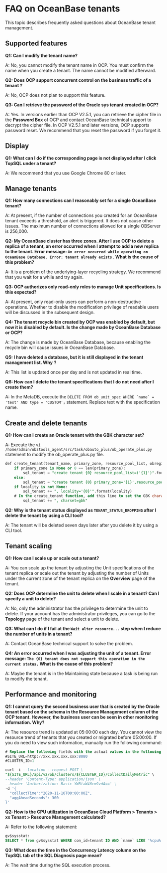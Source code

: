 FAQ on OceanBase tenants
=============================================

This topic describes frequently asked questions about OceanBase tenant management.

Supported features
---------------------------------------

**Q1: Can I modify the tenant name?**

A: No, you cannot modify the tenant name in OCP. You must confirm the name when you create a tenant. The name cannot be modified afterward.

**Q2: Does OCP support concurrent control on the business traffic of a tenant ?**

A: No, OCP does not plan to support this feature.

**Q3: Can I retrieve the password of the Oracle sys tenant created in OCP?**

A: Yes. In versions earlier than OCP V2.5.1, you can retrieve the cipher file in the **Password Box** of OCP and contact OceanBase technical support to decrypt the cipher file. In OCP V2.5.1 and later versions, OCP supports password reset. We recommend that you reset the password if you forget it.

Display
----------------------------

**Q1: What can I do if the corresponding page is not displayed after I click TopSQL under a tenant?**

A: We recommend that you use Google Chrome 80 or later.

Manage tenants
-----------------------------------

**Q1: How many connections can I reasonably set for a single OceanBase tenant?**

A: At present, if the number of connections you created for an OceanBase tenant exceeds a threshold, an alert is triggered. It does not cause other issues. The maximum number of connections allowed for a single OBServer is 256,000.

**Q2: My OceanBase cluster has three zones. After I use OCP to delete a replica of a tenant, an error occurred when I attempt to add a new replica to the tenant. Error message: `An error occurred while operating on OceanBase Database. Error: tenant already exists` . What is the cause of this problem?**

A: It is a problem of the underlying-layer recycling strategy. We recommend that you wait for a while and try again.

**Q3: OCP authorizes only read-only roles to manage Unit specifications. Is this expected?**

A: At present, only read-only users can perform a non-destructive operations. Whether to disable the modification privilege of readable users will be discussed in the subsequent design.

**Q4: The tenant recycle bin created by OCP was enabled by default, but now it is disabled by default. Is the change made by OceanBase Database or OCP?**

A: The change is made by OceanBase Database, because enabling the recycle bin will cause issues in OceanBase Database.

**Q5: I have deleted a database, but it is still displayed in the tenant management list. Why** **?**

A: This list is updated once per day and is not updated in real time.

**Q6: How can I delete the tenant specifications that I do not need after I create them?**

A: In the MetaDB, execute the ``DELETE FROM ob_unit_spec WHERE `name` = 'test' AND type = 'CUSTOM';`` statement. Replace text with the specification name.

Create and delete tenants
----------------------------------------------

**Q1: How can I create an Oracle tenant with the GBK character set?**

A: Execute the `vi /home/admin/obztools_agent/src/task/obauto_plus/ob_operate_plus.py` statement to modify the ob_operate_plus.py file.

```sql
def create_tenant(tenant_name, primary_zone, resource_pool_list, obregion_name, rs_list=[], white_list='%', locality=None, tenant_mode=None):
    if primary_zone is None or 0 == len(primary_zone):
        sql_tenant = "create tenant {0} resource_pool_list=('{1}')".format(tenant_name, "', '".join(resource_pool_list))
    else:
        sql_tenant = "create tenant {0} primary_zone='{1}',resource_pool_list=('{2}')".format(tenant_name, primary_zone, "', '".join(resource_pool_list))
    if locality is not None:
        sql_tenant += ", locality='{0}'".format(locality)
    # In the create_tenant function, add this line to set the GBK character set.
        sql_tenant += ", charset=gbk"
```

**Q2: Why is the tenant status displayed as `TENANT_STATUS_DROPPING` after I delete the tenant by using a CLI tool?**

A: The tenant will be deleted seven days later after you delete it by using a CLI tool.

Tenant scaling
-----------------------------------

**Q1: How can I scale up or scale out a tenant?**

A: You can scale up the tenant by adjusting the Unit specifications of the tenant replica or scale out the tenant by adjusting the number of Units under the current zone of the tenant replica on the **Overview** page of the tenant.

**Q2: Does OCP determine the unit to delete when I scale in a tenant? Can I specify a unit to delete?**

A: No, only the administrator has the privilege to determine the unit to delete. If your account has the administrator privileges, you can go to the **Topology** page of the tenant and select a unit to delete.

**Q3: What can I do if I fail at the `Wait alter resource...` step when I reduce the number of units in a tenant?**

A: Contact OceanBase technical support to solve the problem.

**Q4: An error occurred when I was adjusting the unit of a tenant. Error message: `The {0} tenant does not support this operation in the current status.` What is the cause of this problem?**

A: Maybe the tenant is in the Maintaining state because a task is being run to modify the tenant.

Performance and monitoring
-----------------------------------------------

**Q1: I cannot query the second business user that is created by the Oracle tenant based on the schema in the Resource Management column of the OCP tenant. However, the business user can be seen in other monitoring information. Why?**

A: The resource trend is updated at 05:00:00 each day. You cannot view the resource trend of tenants that you created or migrated before 05:00:00. If you do need to view such information, manually run the following command:

```sql
# Replace the following fields with the actual values in the following curl command, modify the collectTime parameter, and then run the curl command. 
#SITE_URL=http://xxx.xxx.xxx.xxx:8080
#CLUSTER_ID=1         

curl -i --location --request POST \
"${SITE_URL}/api/v2/ob/clusters/${CLUSTER_ID}/collectDailyMetric" \
--header 'Content-Type: application/json' \
--header 'Authorization: Basic YWRtaW46cm9vdA==' \
-d '{
  "collectTime":"2020-11-10T00:00:00Z",
  "aggAheadSeconds": 300
}'
```

**Q2: How is the CPU utilization in OceanBase Cloud Platform \> Tenants \> xx Tenant \> Resource Management calculated?**

A: Refer to the following statement:

```sql
gv$sysstat:
SELECT * from gv$sysstat WHERE con_id=tenant ID AND `name` LIKE '%cpu%'
```

**Q3: What does the time in the Concurrency Latency column on the TopSQL tab of the SQL Diagnosis page mean?**

A: The wait time during the SQL execution process.
